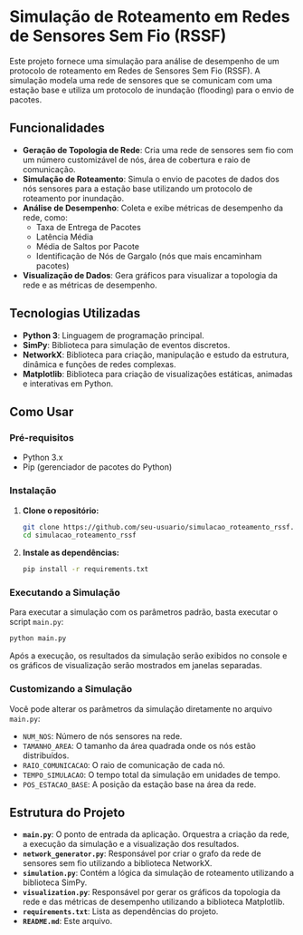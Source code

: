 # Simulação de Roteamento em Redes de Sensores Sem Fio (RSSF)

Este projeto fornece uma simulação para análise de desempenho de um protocolo de roteamento em Redes de Sensores Sem Fio (RSSF). A simulação modela uma rede de sensores que se comunicam com uma estação base e utiliza um protocolo de inundação (flooding) para o envio de pacotes.

## Funcionalidades

- **Geração de Topologia de Rede**: Cria uma rede de sensores sem fio com um número customizável de nós, área de cobertura e raio de comunicação.
- **Simulação de Roteamento**: Simula o envio de pacotes de dados dos nós sensores para a estação base utilizando um protocolo de roteamento por inundação.
- **Análise de Desempenho**: Coleta e exibe métricas de desempenho da rede, como:
    - Taxa de Entrega de Pacotes
    - Latência Média
    - Média de Saltos por Pacote
    - Identificação de Nós de Gargalo (nós que mais encaminham pacotes)
- **Visualização de Dados**: Gera gráficos para visualizar a topologia da rede e as métricas de desempenho.

## Tecnologias Utilizadas

- **Python 3**: Linguagem de programação principal.
- **SimPy**: Biblioteca para simulação de eventos discretos.
- **NetworkX**: Biblioteca para criação, manipulação e estudo da estrutura, dinâmica e funções de redes complexas.
- **Matplotlib**: Biblioteca para criação de visualizações estáticas, animadas e interativas em Python.

## Como Usar

### Pré-requisitos

- Python 3.x
- Pip (gerenciador de pacotes do Python)

### Instalação

1. **Clone o repositório:**
   ```bash
   git clone https://github.com/seu-usuario/simulacao_roteamento_rssf.git
   cd simulacao_roteamento_rssf
   ```

2. **Instale as dependências:**
   ```bash
   pip install -r requirements.txt
   ```

### Executando a Simulação

Para executar a simulação com os parâmetros padrão, basta executar o script `main.py`:

```bash
python main.py
```

Após a execução, os resultados da simulação serão exibidos no console e os gráficos de visualização serão mostrados em janelas separadas.

### Customizando a Simulação

Você pode alterar os parâmetros da simulação diretamente no arquivo `main.py`:

- `NUM_NOS`: Número de nós sensores na rede.
- `TAMANHO_AREA`: O tamanho da área quadrada onde os nós estão distribuídos.
- `RAIO_COMUNICACAO`: O raio de comunicação de cada nó.
- `TEMPO_SIMULACAO`: O tempo total da simulação em unidades de tempo.
- `POS_ESTACAO_BASE`: A posição da estação base na área da rede.

## Estrutura do Projeto

- **`main.py`**: O ponto de entrada da aplicação. Orquestra a criação da rede, a execução da simulação e a visualização dos resultados.
- **`network_generator.py`**: Responsável por criar o grafo da rede de sensores sem fio utilizando a biblioteca NetworkX.
- **`simulation.py`**: Contém a lógica da simulação de roteamento utilizando a biblioteca SimPy.
- **`visualization.py`**: Responsável por gerar os gráficos da topologia da rede e das métricas de desempenho utilizando a biblioteca Matplotlib.
- **`requirements.txt`**: Lista as dependências do projeto.
- **`README.md`**: Este arquivo.
